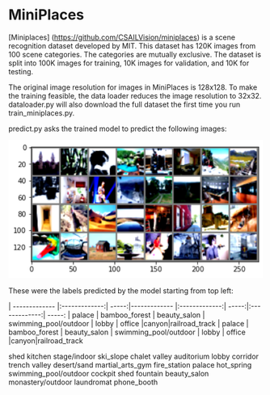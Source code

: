 # MiniPlaces
 
[Miniplaces] (https://github.com/CSAILVision/miniplaces) is a scene recognition dataset developed by MIT. This dataset has 120K images from 100 scene categories. The categories are mutually exclusive. The dataset is split into 100K images for training, 10K images for validation, and 10K for testing.

The original image resolution for images in MiniPlaces is 128x128. To make the training feasible, the data loader reduces the image resolution to 32x32. dataloader.py will also download the full dataset the first time you run train_miniplaces.py.

predict.py asks the trained model to predict the following images:

<img src = "test_model.png" width = "700">

These were the labels predicted by the model starting from top left:

| ------------- |:-------------:| -----:|------------- |:-------------:| -----:|:-------------:| -----:
| palace | bamboo_forest | beauty_salon | swimming_pool/outdoor      | lobby      |   office |canyon|railroad_track
| palace | bamboo_forest | beauty_salon | swimming_pool/outdoor      | lobby      |   office |canyon|railroad_track
                    
shed   kitchen stage/indoor ski_slope chalet valley auditorium lobby corridor trench valley desert/sand martial_arts_gym fire_station palace hot_spring swimming_pool/outdoor cockpit  shed fountain beauty_salon monastery/outdoor laundromat phone_booth
